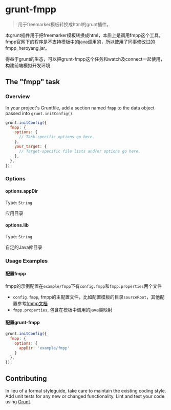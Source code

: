 # grunt-fmpp

> 用于freemarker模板转换成html的grunt插件。

本grunt插件用于把freemarker模板转换成html，本质上是调用fmpp这个工具，fmpp官网下的程序是不支持模板中的java调用的，所以使用了同事修改过的fmpp_heroyang.jar。

得益于grunt的生态，可以把grunt-fmpp这个任务和watch及connect一起使用，构建前端模拟开发环境

## The "fmpp" task

### Overview
In your project's Gruntfile, add a section named `fmpp` to the data object passed into `grunt.initConfig()`.

```js
grunt.initConfig({
  fmpp: {
    options: {
      // Task-specific options go here.
    },
    your_target: {
      // Target-specific file lists and/or options go here.
    },
  },
});
```

### Options

#### options.appDir
Type: `String`

应用目录

#### options.lib
Type: `String`

自定的Java库目录

### Usage Examples

#### 配置fmpp

fmpp的示例配置在`example/fmpp`下有`config.fmpp`和`fmpp.properties`两个文件

 - `config.fmpp`, fmpp的主配置文件，比如配置模板的目录`sourceRoot`，其他配置参考[fmmp文档](http://fmpp.sourceforge.net/settings.html)
 - `fmpp.properties`, 包含在模板中调用的java类映射

#### 配置grunt-fmpp

```js
grunt.initConfig({
  fmpp: {
    options: {
      appDir: 'example/fmpp'
    }
  },
});
```


## Contributing
In lieu of a formal styleguide, take care to maintain the existing coding style. Add unit tests for any new or changed functionality. Lint and test your code using [Grunt](http://gruntjs.com/).